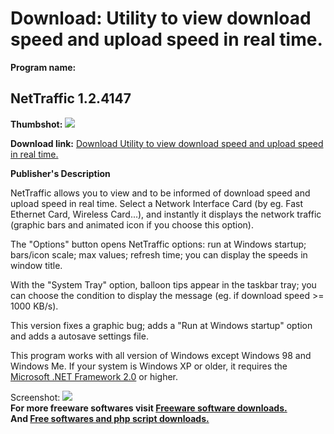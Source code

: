 # Download: Utility to view download speed and upload speed in real time.

**Program name:**

## NetTraffic 1.2.4147

  
**Thumbshot:** ![](http://www.freewarefiles.com/screenshot/pznettraffic1_md.jpg)   
  
**Download link:** [Download Utility to view download speed and upload speed in real time.](http://freesoftwares.boysofts.com/NetTraffic_program_63202.html)  
  


**Publisher's Description**  
  


NetTraffic allows you to view and to be informed of download speed and upload speed in real time. Select a Network Interface Card (by eg. Fast Ethernet Card, Wireless Card...), and instantly it displays the network traffic (graphic bars and animated icon if you choose this option). 

The "Options" button opens NetTraffic options: run at Windows startup; bars/icon scale; max values; refresh time; you can display the speeds in window title.

With the "System Tray" option, balloon tips appear in the taskbar tray; you can choose the condition to display the message (eg. if download speed >= 1000 KB/s).

This version fixes a graphic bug; adds a "Run at Windows startup" option and adds a autosave settings file.

This program works with all version of Windows except Windows 98 and Windows Me. If your system is Windows XP or older, it requires the [Microsoft .NET Framework 2.0](http://www.freewarefiles.com/Microsoft-NET-Framework-20-x86-Final_program_16026.html) or higher.

  
  
Screenshot: ![](http://www.freewarefiles.com/screenshot/pznettraffic1.jpg)   
**For more freeware softwares visit [Freeware software downloads.](http://freesoftwares.boysofts.com/)**   
**And [Free softwares and php script downloads.](http://www.boysofts.com/)**
